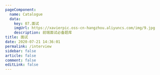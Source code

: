 ```yaml
---
pageComponent: 
  name: Catalogue
  data: 
    key: 07.面试
    imgUrl: https://xavierpic.oss-cn-hangzhou.aliyuncs.com/img/9.jpg
    description: 前端面试必备题库
title: 面试
date: 2020-07-21 14:36:01
permalink: /interview
sidebar: false
article: false
comment: false
editLink: false
---
```

